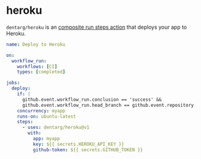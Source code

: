 # heroku

`dentarg/heroku` is an [composite run steps action] that deploys your app to Heroku.

```yaml
name: Deploy to Heroku

on:
  workflow_run:
    workflows: [CI]
    types: [completed]

jobs:
  deploy:
    if: |
      github.event.workflow_run.conclusion == 'success' &&
      github.event.workflow_run.head_branch == github.event.repository.default_branch
    concurrency: myapp
    runs-on: ubuntu-latest
    steps:
      - uses: dentarg/heroku@v1
        with:
          app: myapp
          key: ${{ secrets.HEROKU_API_KEY }}
          github-token: ${{ secrets.GITHUB_TOKEN }}
```

[composite run steps action]: https://docs.github.com/en/free-pro-team@latest/actions/creating-actions/creating-a-composite-run-steps-action
